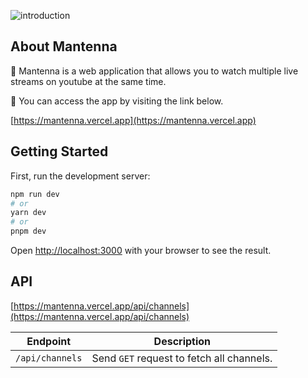 ![introduction](https://user-images.githubusercontent.com/60011650/229612539-8c8f2237-0db6-4c79-a88f-ddcf62a122a6.png)

## About Mantenna

📌 Mantenna is a web application that allows you to watch multiple live streams on youtube at the same time.

📌 You can access the app by visiting the link below.

[https://mantenna.vercel.app](https://mantenna.vercel.app)

## Getting Started

First, run the development server:

```bash
npm run dev
# or
yarn dev
# or
pnpm dev
```

Open [http://localhost:3000](http://localhost:3000) with your browser to see the result.

## API

[https://mantenna.vercel.app/api/channels](https://mantenna.vercel.app/api/channels)

| Endpoint | Description |
| - | - |
| `/api/channels` | Send `GET` request to fetch all channels. |